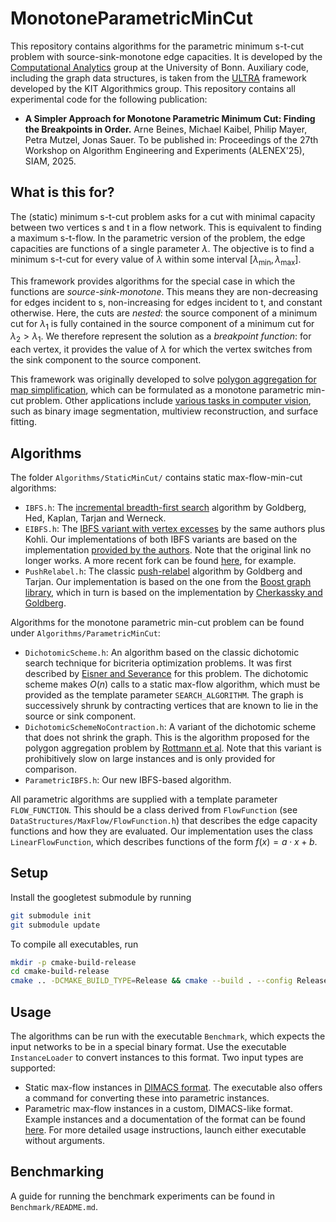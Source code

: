 # MonotoneParametricMinCut
This repository contains algorithms for the parametric minimum s-t-cut problem with source-sink-monotone edge capacities. It is developed by the [Computational Analytics](https://ca.cs.uni-bonn.de) group at the University of Bonn. Auxiliary code, including the graph data structures, is taken from the [ULTRA](https://github.com/kit-algo/ULTRA) framework developed by the KIT Algorithmics group. This repository contains all experimental code for the following publication:
* **A Simpler Approach for Monotone Parametric Minimum Cut: Finding the Breakpoints in Order.** Arne Beines, Michael Kaibel, Philip Mayer, Petra Mutzel, Jonas Sauer. To be published in: Proceedings of the 27th Workshop on Algorithm Engineering and Experiments (ALENEX'25), SIAM, 2025.

## What is this for?
The (static) minimum s-t-cut problem asks for a cut with minimal capacity between two vertices s and t in a flow network. This is equivalent to finding a maximum s-t-flow. In the parametric version of the problem, the edge capacities are functions of a single parameter $\lambda$. The objective is to find a minimum s-t-cut for every value of $\lambda$ within some interval $[\lambda_\text{min}, \lambda_\text{max}]$.

This framework provides algorithms for the special case in which the functions are *source-sink-monotone*. This means they are non-decreasing for edges incident to s, non-increasing for edges incident to t, and constant otherwise. Here, the cuts are *nested*: the source component of a minimum cut for $\lambda_1$ is fully contained in the source component of a minimum cut for $\lambda_2 > \lambda_1$. We therefore represent the solution as a *breakpoint function*: for each vertex, it provides the value of $\lambda$ for which the vertex switches from the sink component to the source component.

This framework was originally developed to solve [polygon aggregation for map simplification](https://doi.org/10.4230/LIPIcs.GIScience.2021.II.6), which can be formulated as a monotone parametric min-cut problem. Other applications include [various tasks in computer vision](https://doi.org/10.1109/ICCV.2007.4408910), such as binary image segmentation, multiview reconstruction, and surface fitting.

## Algorithms
The folder ``Algorithms/StaticMinCut/`` contains static max-flow-min-cut algorithms:
* `IBFS.h`: The [incremental breadth-first search](https://doi.org/10.1007/978-3-642-23719-5\_39) algorithm by Goldberg, Hed, Kaplan, Tarjan and Werneck.
* `EIBFS.h`: The [IBFS variant with vertex excesses](https://doi.org/10.1007/978-3-662-48350-3\_52) by the same authors plus Kohli. Our implementations of both IBFS variants are based on the implementation [provided by the authors](https://www.cs.tau.ac.il/~sagihed/ibfs/). Note that the original link no longer works. A more recent fork can be found [here](https://github.com/PolarNick239/IBFS/tree/master), for example.
* `PushRelabel.h`: The classic [push-relabel](https://doi.org/10.1145/48014.61051) algorithm by Goldberg and Tarjan. Our implementation is based on the one from the [Boost graph library](https://www.boost.org/doc/libs/1_77_0/libs/graph/doc/push_relabel_max_flow.html), which in turn is based on the implementation by [Cherkassky and Goldberg](https://doi.org/10.1007/PL00009180).

Algorithms for the monotone parametric min-cut problem can be found under ``Algorithms/ParametricMinCut``:
* `DichotomicScheme.h`: An algorithm based on the classic dichotomic search technique for bicriteria optimization problems. It was first described by [Eisner and Severance](https://doi.org/10.1145/321978.321982) for this problem. The dichotomic scheme makes $O(n)$ calls to a static max-flow algorithm, which must be provided as the template parameter `SEARCH_ALGORITHM`. The graph is successively shrunk by contracting vertices that are known to lie in the source or sink component.
* `DichotomicSchemeNoContraction.h`: A variant of the dichotomic scheme that does not shrink the graph. This is the algorithm proposed for the polygon aggregation problem by [Rottmann et al](https://doi.org/10.4230/LIPIcs.GIScience.2021.II.6). Note that this variant is prohibitively slow on large instances and is only provided for comparison.
* `ParametricIBFS.h`: Our new IBFS-based algorithm.

All parametric algorithms are supplied with a template parameter `FLOW_FUNCTION`. This should be a class derived from `FlowFunction` (see `DataStructures/MaxFlow/FlowFunction.h`) that describes the edge capacity functions and how they are evaluated. Our implementation uses the class `LinearFlowFunction`, which describes functions of the form $f(x) = a \cdot x + b$.

## Setup
Install the googletest submodule by running
```bash
git submodule init
git submodule update
```
To compile all executables, run
```bash
mkdir -p cmake-build-release
cd cmake-build-release
cmake .. -DCMAKE_BUILD_TYPE=Release && cmake --build . --config Release
```

## Usage
The algorithms can be run with the executable ```Benchmark```, which expects the input networks to be in a special binary format. Use the executable ```InstanceLoader``` to convert instances to this format. Two input types are supported:
* Static max-flow instances in [DIMACS format](https://lpsolve.sourceforge.net/5.5/DIMACS_maxf.htm). The executable also offers a command for converting these into parametric instances.
* Parametric max-flow instances in a custom, DIMACS-like format. Example instances and a documentation of the format can be found [here](https://zenodo.org/records/13642985).
For more detailed usage instructions, launch either executable without arguments.

## Benchmarking
A guide for running the benchmark experiments can be found in `Benchmark/README.md`.